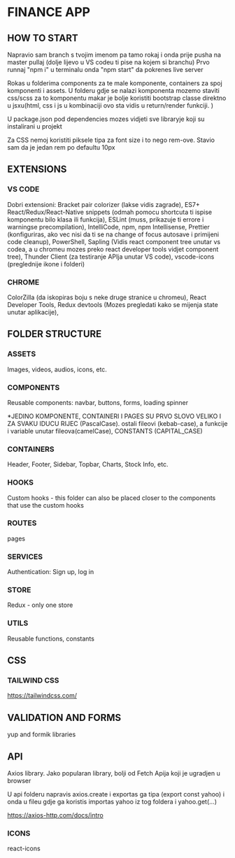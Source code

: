 # FINANCE APP

## HOW TO START

Napravio sam branch s tvojim imenom pa tamo rokaj i onda prije pusha na master pullaj (dolje lijevo u VS codeu ti pise na kojem si branchu)
Prvo runnaj "npm i" u terminalu onda "npm start" da pokrenes live server

Rokas u folderima components za te male komponente, containers za spoj komponenti i assets.
U folderu gdje se nalazi komponenta mozemo staviti css/scss za to komponentu makar je bolje koristiti bootstrap classe direktno u jsxu(html, css i js u kombinaciji ovo sta vidis u return/render funkciji. )

U package.json pod dependencies mozes vidjeti sve libraryje koji su instalirani u projekt

Za CSS nemoj koristiti piksele tipa za font size i to nego rem-ove. Stavio sam da je jedan rem po defaultu 10px

## EXTENSIONS

### VS CODE

Dobri extensioni: Bracket pair colorizer (lakse vidis zagrade), ES7+ React/Redux/React-Native snippets (odmah pomocu shortcuta ti ispise komponentu bilo klasa ili funkcija), ESLint (muss, prikazuje ti errore i warningse precompilation), IntelliCode, npm, npm Intellisense, Prettier (konfiguriras, ako vec nisi da ti se na change of focus autosave i primijeni code cleanup), PowerShell, Sapling (Vidis react component tree unutar vs codea, a u chromeu mozes preko react developer tools vidjet component tree), Thunder Client (za testiranje APIja unutar VS code), vscode-icons (preglednije ikone i folderi)

### CHROME

ColorZilla (da iskopiras boju s neke druge stranice u chromeu), React Developer Tools, Redux devtools (Mozes pregledati kako se mijenja state unutar aplikacije),

## FOLDER STRUCTURE

### ASSETS

Images, videos, audios, icons, etc.

### COMPONENTS

Reusable components: navbar, buttons, forms, loading spinner

\*JEDINO KOMPONENTE, CONTAINERI I PAGES SU PRVO SLOVO VELIKO I ZA SVAKU IDUCU RIJEC (PascalCase). ostali fileovi (kebab-case), a funkcije i variable unutar fileova(camelCase), CONSTANTS (CAPITAL_CASE)

### CONTAINERS

Header, Footer, Sidebar, Topbar, Charts, Stock Info, etc.

### HOOKS

Custom hooks - this folder can also be placed closer to the components that use the custom hooks

### ROUTES

pages

### SERVICES

Authentication: Sign up, log in

### STORE

Redux - only one store

### UTILS

Reusable functions, constants

## CSS

### TAILWIND CSS

https://tailwindcss.com/

## VALIDATION AND FORMS

yup and formik libraries

## API

Axios library. Jako popularan library, bolji od Fetch Apija koji je ugradjen u browser

U api folderu napravis axios.create i exportas ga tipa (export const yahoo) i onda u fileu gdje ga koristis importas yahoo iz tog foldera i yahoo.get(...)

https://axios-http.com/docs/intro

### ICONS

react-icons
